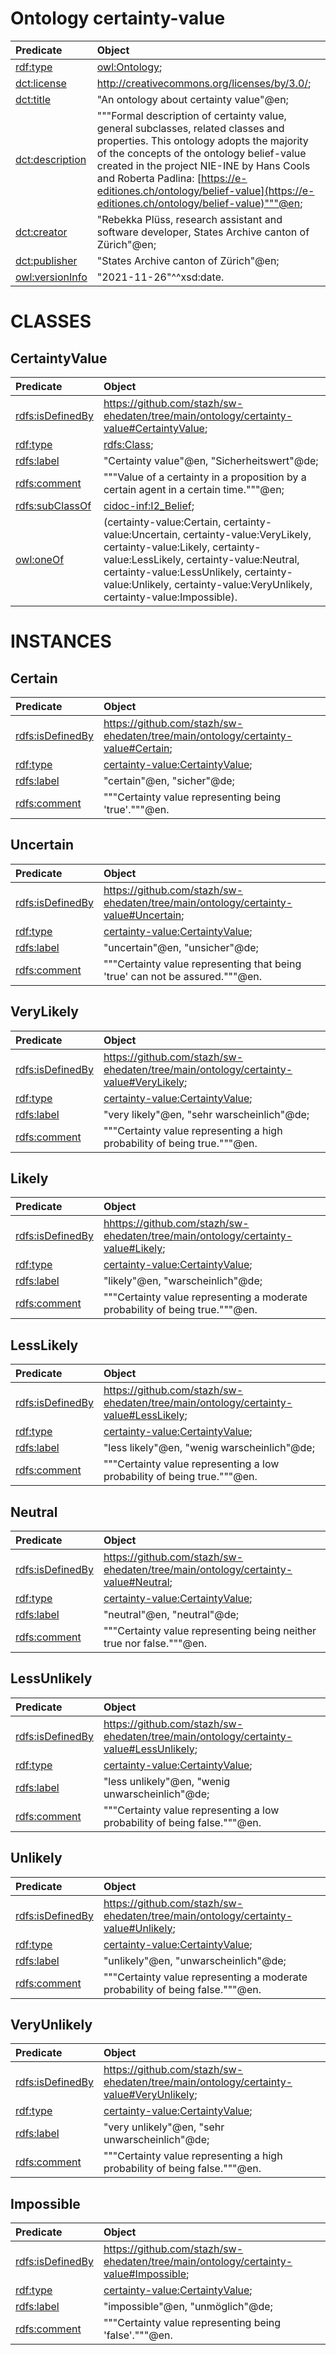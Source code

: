 # Ontology certainty-value

| Predicate | Object |
|:-------- |:-------- |
| [rdf:type](http://www.w3.org/1999/02/22-rdf-syntax-ns#type) | [owl:Ontology](http://www.w3.org/2002/07/owl#Ontology); |
| [dct:license](http://purl.org/dc/terms/license) | <http://creativecommons.org/licenses/by/3.0/>; |
| [dct:title](http://purl.org/dc/terms/title) | "An ontology about certainty value"@en; |
| [dct:description](http://purl.org/dc/terms/description) | """Formal description of certainty value, general subclasses, related classes and properties. This ontology adopts the majority of the concepts of the ontology belief-value created in the project NIE-INE by Hans Cools and Roberta Padlina: [https://e-editiones.ch/ontology/belief-value](https://e-editiones.ch/ontology/belief-value)"""@en; |
| [dct:creator](http://purl.org/dc/terms/creator) | "Rebekka Plüss, research assistant and software developer, States Archive canton of Zürich"@en; |
| [dct:publisher](http://purl.org/dc/terms/publisher) | "States Archive canton of Zürich"@en; |
| [owl:versionInfo](http://www.w3.org/2002/07/owl#versionInfo) | "2021-11-26"^^xsd:date. |
# CLASSES
## CertaintyValue
| Predicate | Object |
|:-------- |:-------- |
| [rdfs:isDefinedBy](http://www.w3.org/2000/01/rdf-schema#isDefinedBy) | <https://github.com/stazh/sw-ehedaten/tree/main/ontology/certainty-value#CertaintyValue>; |
| [rdf:type](http://www.w3.org/1999/02/22-rdf-syntax-ns#type) | [rdfs:Class](http://www.w3.org/2000/01/rdf-schema#Class); |
| [rdfs:label](http://www.w3.org/2000/01/rdf-schema#label) | "Certainty value"@en, "Sicherheitswert"@de; |
| [rdfs:comment](http://www.w3.org/2000/01/rdf-schema#comment) | """Value of a certainty in a proposition by a certain agent in a certain time."""@en; |
| [rdfs:subClassOf](http://www.w3.org/2000/01/rdf-schema#subClassOf) | [cidoc-inf:I2_Belief](http://www.ics.forth.gr/isl/CRMinf/I2_Belief); |
| [owl:oneOf](http://www.w3.org/2002/07/owl#oneOf) | (certainty-value:Certain, certainty-value:Uncertain, certainty-value:VeryLikely, certainty-value:Likely, certainty-value:LessLikely, certainty-value:Neutral, certainty-value:LessUnlikely, certainty-value:Unlikely, certainty-value:VeryUnlikely, certainty-value:Impossible). |
# INSTANCES
## Certain
| Predicate | Object |
|:-------- |:-------- |
| [rdfs:isDefinedBy](http://www.w3.org/2000/01/rdf-schema#isDefinedBy) | <https://github.com/stazh/sw-ehedaten/tree/main/ontology/certainty-value#Certain>; |
| [rdf:type](http://www.w3.org/1999/02/22-rdf-syntax-ns#type) | [certainty-value:CertaintyValue](https://github.com/stazh/sw-ehedaten/tree/main/ontology/certainty-value#CertaintyValue); |
| [rdfs:label](http://www.w3.org/2000/01/rdf-schema#label) | "certain"@en, "sicher"@de; |
| [rdfs:comment](http://www.w3.org/2000/01/rdf-schema#comment) | """Certainty value representing being 'true'."""@en. |
## Uncertain
| Predicate | Object |
|:-------- |:-------- |
| [rdfs:isDefinedBy](http://www.w3.org/2000/01/rdf-schema#isDefinedBy) | <https://github.com/stazh/sw-ehedaten/tree/main/ontology/certainty-value#Uncertain>; |
| [rdf:type](http://www.w3.org/1999/02/22-rdf-syntax-ns#type) | [certainty-value:CertaintyValue](https://github.com/stazh/sw-ehedaten/tree/main/ontology/certainty-value#CertaintyValue); |
| [rdfs:label](http://www.w3.org/2000/01/rdf-schema#label) | "uncertain"@en, "unsicher"@de; |
| [rdfs:comment](http://www.w3.org/2000/01/rdf-schema#comment) | """Certainty value representing that being 'true' can not be assured."""@en. |
## VeryLikely
| Predicate | Object |
|:-------- |:-------- |
| [rdfs:isDefinedBy](http://www.w3.org/2000/01/rdf-schema#isDefinedBy) | <https://github.com/stazh/sw-ehedaten/tree/main/ontology/certainty-value#VeryLikely>; |
| [rdf:type](http://www.w3.org/1999/02/22-rdf-syntax-ns#type) | [certainty-value:CertaintyValue](https://github.com/stazh/sw-ehedaten/tree/main/ontology/certainty-value#CertaintyValue); |
| [rdfs:label](http://www.w3.org/2000/01/rdf-schema#label) | "very likely"@en, "sehr warscheinlich"@de; |
| [rdfs:comment](http://www.w3.org/2000/01/rdf-schema#comment) | """Certainty value representing a high probability of being true."""@en. |
## Likely
| Predicate | Object |
|:-------- |:-------- |
| [rdfs:isDefinedBy](http://www.w3.org/2000/01/rdf-schema#isDefinedBy) | <hhttps://github.com/stazh/sw-ehedaten/tree/main/ontology/certainty-value#Likely>; |
| [rdf:type](http://www.w3.org/1999/02/22-rdf-syntax-ns#type) | [certainty-value:CertaintyValue](https://github.com/stazh/sw-ehedaten/tree/main/ontology/certainty-value#CertaintyValue); |
| [rdfs:label](http://www.w3.org/2000/01/rdf-schema#label) | "likely"@en, "warscheinlich"@de; |
| [rdfs:comment](http://www.w3.org/2000/01/rdf-schema#comment) | """Certainty value representing a moderate probability of being true."""@en. |
## LessLikely
| Predicate | Object |
|:-------- |:-------- |
| [rdfs:isDefinedBy](http://www.w3.org/2000/01/rdf-schema#isDefinedBy) | <https://github.com/stazh/sw-ehedaten/tree/main/ontology/certainty-value#LessLikely>; |
| [rdf:type](http://www.w3.org/1999/02/22-rdf-syntax-ns#type) | [certainty-value:CertaintyValue](https://github.com/stazh/sw-ehedaten/tree/main/ontology/certainty-value#CertaintyValue); |
| [rdfs:label](http://www.w3.org/2000/01/rdf-schema#label) | "less likely"@en, "wenig warscheinlich"@de; |
| [rdfs:comment](http://www.w3.org/2000/01/rdf-schema#comment) | """Certainty value representing a low probability of being true."""@en. |
## Neutral
| Predicate | Object |
|:-------- |:-------- |
| [rdfs:isDefinedBy](http://www.w3.org/2000/01/rdf-schema#isDefinedBy) | <https://github.com/stazh/sw-ehedaten/tree/main/ontology/certainty-value#Neutral>; |
| [rdf:type](http://www.w3.org/1999/02/22-rdf-syntax-ns#type) | [certainty-value:CertaintyValue](https://github.com/stazh/sw-ehedaten/tree/main/ontology/certainty-value#CertaintyValue); |
| [rdfs:label](http://www.w3.org/2000/01/rdf-schema#label) | "neutral"@en, "neutral"@de; |
| [rdfs:comment](http://www.w3.org/2000/01/rdf-schema#comment) | """Certainty value representing being neither true nor false."""@en. |
## LessUnlikely
| Predicate | Object |
|:-------- |:-------- |
| [rdfs:isDefinedBy](http://www.w3.org/2000/01/rdf-schema#isDefinedBy) | <https://github.com/stazh/sw-ehedaten/tree/main/ontology/certainty-value#LessUnlikely>; |
| [rdf:type](http://www.w3.org/1999/02/22-rdf-syntax-ns#type) | [certainty-value:CertaintyValue](https://github.com/stazh/sw-ehedaten/tree/main/ontology/certainty-value#CertaintyValue); |
| [rdfs:label](http://www.w3.org/2000/01/rdf-schema#label) | "less unlikely"@en, "wenig unwarscheinlich"@de; |
| [rdfs:comment](http://www.w3.org/2000/01/rdf-schema#comment) | """Certainty value representing a low probability of being false."""@en. |
## Unlikely
| Predicate | Object |
|:-------- |:-------- |
| [rdfs:isDefinedBy](http://www.w3.org/2000/01/rdf-schema#isDefinedBy) | <https://github.com/stazh/sw-ehedaten/tree/main/ontology/certainty-value#Unlikely>; |
| [rdf:type](http://www.w3.org/1999/02/22-rdf-syntax-ns#type) | [certainty-value:CertaintyValue](https://github.com/stazh/sw-ehedaten/tree/main/ontology/certainty-value#CertaintyValue); |
| [rdfs:label](http://www.w3.org/2000/01/rdf-schema#label) | "unlikely"@en, "unwarscheinlich"@de; |
| [rdfs:comment](http://www.w3.org/2000/01/rdf-schema#comment) | """Certainty value representing a moderate probability of being false."""@en. |
## VeryUnlikely
| Predicate | Object |
|:-------- |:-------- |
| [rdfs:isDefinedBy](http://www.w3.org/2000/01/rdf-schema#isDefinedBy) | <https://github.com/stazh/sw-ehedaten/tree/main/ontology/certainty-value#VeryUnlikely>; |
| [rdf:type](http://www.w3.org/1999/02/22-rdf-syntax-ns#type) | [certainty-value:CertaintyValue](https://github.com/stazh/sw-ehedaten/tree/main/ontology/certainty-value#CertaintyValue); |
| [rdfs:label](http://www.w3.org/2000/01/rdf-schema#label) | "very unlikely"@en, "sehr unwarscheinlich"@de; |
| [rdfs:comment](http://www.w3.org/2000/01/rdf-schema#comment) | """Certainty value representing a high probability of being false."""@en. |
## Impossible
| Predicate | Object |
|:-------- |:-------- |
| [rdfs:isDefinedBy](http://www.w3.org/2000/01/rdf-schema#isDefinedBy) | <https://github.com/stazh/sw-ehedaten/tree/main/ontology/certainty-value#Impossible>; |
| [rdf:type](http://www.w3.org/1999/02/22-rdf-syntax-ns#type) | [certainty-value:CertaintyValue](https://github.com/stazh/sw-ehedaten/tree/main/ontology/certainty-value#CertaintyValue); |
| [rdfs:label](http://www.w3.org/2000/01/rdf-schema#label) | "impossible"@en, "unmöglich"@de; |
| [rdfs:comment](http://www.w3.org/2000/01/rdf-schema#comment) | """Certainty value representing being 'false'."""@en. |
